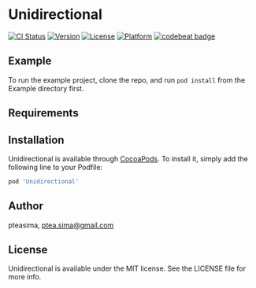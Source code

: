 # Unidirectional

[![CI Status](https://img.shields.io/travis/pteasima/Unidirectional.svg?style=flat)](https://travis-ci.org/pteasima/Unidirectional)
[![Version](https://img.shields.io/cocoapods/v/Unidirectional.svg?style=flat)](https://cocoapods.org/pods/Unidirectional)
[![License](https://img.shields.io/cocoapods/l/Unidirectional.svg?style=flat)](https://cocoapods.org/pods/Unidirectional)
[![Platform](https://img.shields.io/cocoapods/p/Unidirectional.svg?style=flat)](https://cocoapods.org/pods/Unidirectional)
[![codebeat badge](https://codebeat.co/badges/8c00fec2-3cf3-489a-b070-a0ca147051a6)](https://codebeat.co/projects/github-com-pteasima-unidirectional-master)

## Example

To run the example project, clone the repo, and run `pod install` from the Example directory first.

## Requirements

## Installation

Unidirectional is available through [CocoaPods](https://cocoapods.org). To install
it, simply add the following line to your Podfile:

```ruby
pod 'Unidirectional'
```

## Author

pteasima, ptea.sima@gmail.com

## License

Unidirectional is available under the MIT license. See the LICENSE file for more info.
